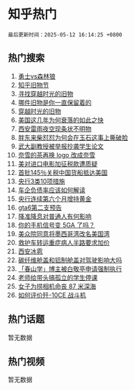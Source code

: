 # 知乎热门

`最后更新时间：2025-05-12 16:14:25 +0800`

## 热门搜索

1. [勇士vs森林狼](https://www.zhihu.com/search?q=%E5%8B%87%E5%A3%ABvs%E6%A3%AE%E6%9E%97%E7%8B%BC)
1. [知乎旧物节](https://www.zhihu.com/search?q=%E7%9F%A5%E4%B9%8E%E6%97%A7%E7%89%A9%E8%8A%82)
1. [寻找穿越时光的旧物](https://www.zhihu.com/search?q=%E5%AF%BB%E6%89%BE%E7%A9%BF%E8%B6%8A%E6%97%B6%E5%85%89%E7%9A%84%E6%97%A7%E7%89%A9)
1. [哪件旧物是你一直保留着的](https://www.zhihu.com/search?q=%E5%93%AA%E4%BB%B6%E6%97%A7%E7%89%A9%E6%98%AF%E4%BD%A0%E4%B8%80%E7%9B%B4%E4%BF%9D%E7%95%99%E7%9D%80%E7%9A%84)
1. [穿越时光的旧物](https://www.zhihu.com/search?q=%E7%A9%BF%E8%B6%8A%E6%97%B6%E5%85%89%E7%9A%84%E6%97%A7%E7%89%A9)
1. [美国这几年为何衰落的如此之快](https://www.zhihu.com/search?q=%E7%BE%8E%E5%9B%BD%E8%BF%99%E5%87%A0%E5%B9%B4%E4%B8%BA%E4%BD%95%E8%A1%B0%E8%90%BD%E7%9A%84%E5%A6%82%E6%AD%A4%E4%B9%8B%E5%BF%AB)
1. [西安雷雨夜空现条状不明物](https://www.zhihu.com/search?q=%E8%A5%BF%E5%AE%89%E9%9B%B7%E9%9B%A8%E5%A4%9C%E7%A9%BA%E7%8E%B0%E6%9D%A1%E7%8A%B6%E4%B8%8D%E6%98%8E%E7%89%A9)
1. [胖东来柴怼怼为何会在玉石这事上撕破脸](https://www.zhihu.com/search?q=%E8%83%96%E4%B8%9C%E6%9D%A5%E6%9F%B4%E6%80%BC%E6%80%BC%E4%B8%BA%E4%BD%95%E4%BC%9A%E5%9C%A8%E7%8E%89%E7%9F%B3%E8%BF%99%E4%BA%8B%E4%B8%8A%E6%92%95%E7%A0%B4%E8%84%B8)
1. [武大副教授被举报抄袭学生论文](https://www.zhihu.com/search?q=%E6%AD%A6%E5%A4%A7%E5%89%AF%E6%95%99%E6%8E%88%E8%A2%AB%E4%B8%BE%E6%8A%A5%E6%8A%84%E8%A2%AD%E5%AD%A6%E7%94%9F%E8%AE%BA%E6%96%87)
1. [奈雪的茶再换 logo 改成奈雪](https://www.zhihu.com/search?q=%E5%A5%88%E9%9B%AA%E7%9A%84%E8%8C%B6%E5%86%8D%E6%8D%A2%20logo%20%E6%94%B9%E6%88%90%E5%A5%88%E9%9B%AA)
1. [美对进口电影加征税款遭质疑](https://www.zhihu.com/search?q=%E7%BE%8E%E5%AF%B9%E8%BF%9B%E5%8F%A3%E7%94%B5%E5%BD%B1%E5%8A%A0%E5%BE%81%E7%A8%8E%E6%AC%BE%E9%81%AD%E8%B4%A8%E7%96%91)
1. [首批145％关税中国货船抵达美国](https://www.zhihu.com/search?q=%E9%A6%96%E6%89%B9145%EF%BC%85%E5%85%B3%E7%A8%8E%E4%B8%AD%E5%9B%BD%E8%B4%A7%E8%88%B9%E6%8A%B5%E8%BE%BE%E7%BE%8E%E5%9B%BD)
1. [央行3类10项措施](https://www.zhihu.com/search?q=%E5%A4%AE%E8%A1%8C3%E7%B1%BB10%E9%A1%B9%E6%8E%AA%E6%96%BD)
1. [车企负债率应该如何解读](https://www.zhihu.com/search?q=%E8%BD%A6%E4%BC%81%E8%B4%9F%E5%80%BA%E7%8E%87%E5%BA%94%E8%AF%A5%E5%A6%82%E4%BD%95%E8%A7%A3%E8%AF%BB)
1. [央行连续第六个月增持黄金](https://www.zhihu.com/search?q=%E5%A4%AE%E8%A1%8C%E8%BF%9E%E7%BB%AD%E7%AC%AC%E5%85%AD%E4%B8%AA%E6%9C%88%E5%A2%9E%E6%8C%81%E9%BB%84%E9%87%91)
1. [gta6第二支预告](https://www.zhihu.com/search?q=gta6%E7%AC%AC%E4%BA%8C%E6%94%AF%E9%A2%84%E5%91%8A)
1. [降准降息对普通人有何影响](https://www.zhihu.com/search?q=%E9%99%8D%E5%87%86%E9%99%8D%E6%81%AF%E5%AF%B9%E6%99%AE%E9%80%9A%E4%BA%BA%E6%9C%89%E4%BD%95%E5%BD%B1%E5%93%8D)
1. [你的手机信号变 5GA 了吗？](https://www.zhihu.com/search?q=%E4%BD%A0%E7%9A%84%E6%89%8B%E6%9C%BA%E4%BF%A1%E5%8F%B7%E5%8F%98%205GA%20%E4%BA%86%E5%90%97%EF%BC%9F)
1. [美众院同意将墨西哥湾改名美国湾](https://www.zhihu.com/search?q=%E7%BE%8E%E4%BC%97%E9%99%A2%E5%90%8C%E6%84%8F%E5%B0%86%E5%A2%A8%E8%A5%BF%E5%93%A5%E6%B9%BE%E6%94%B9%E5%90%8D%E7%BE%8E%E5%9B%BD%E6%B9%BE)
1. [救护车转运重症病人半路要求加价](https://www.zhihu.com/search?q=%E6%95%91%E6%8A%A4%E8%BD%A6%E8%BD%AC%E8%BF%90%E9%87%8D%E7%97%87%E7%97%85%E4%BA%BA%E5%8D%8A%E8%B7%AF%E8%A6%81%E6%B1%82%E5%8A%A0%E4%BB%B7)
1. [西安冰雹](https://www.zhihu.com/search?q=%E8%A5%BF%E5%AE%89%E5%86%B0%E9%9B%B9)
1. [碳纤维舱盖和铝制舱盖对驾驶影响大吗](https://www.zhihu.com/search?q=%E7%A2%B3%E7%BA%A4%E7%BB%B4%E8%88%B1%E7%9B%96%E5%92%8C%E9%93%9D%E5%88%B6%E8%88%B1%E7%9B%96%E5%AF%B9%E9%A9%BE%E9%A9%B6%E5%BD%B1%E5%93%8D%E5%A4%A7%E5%90%97)
1. [「春山学」博主被白敬亭申请强制执行](https://www.zhihu.com/search?q=%E3%80%8C%E6%98%A5%E5%B1%B1%E5%AD%A6%E3%80%8D%E5%8D%9A%E4%B8%BB%E8%A2%AB%E7%99%BD%E6%95%AC%E4%BA%AD%E7%94%B3%E8%AF%B7%E5%BC%BA%E5%88%B6%E6%89%A7%E8%A1%8C)
1. [老师给带头搞孤立的学生停课](https://www.zhihu.com/search?q=%E8%80%81%E5%B8%88%E7%BB%99%E5%B8%A6%E5%A4%B4%E6%90%9E%E5%AD%A4%E7%AB%8B%E7%9A%84%E5%AD%A6%E7%94%9F%E5%81%9C%E8%AF%BE)
1. [女子为捞相机命丧 87 米深海](https://www.zhihu.com/search?q=%E5%A5%B3%E5%AD%90%E4%B8%BA%E6%8D%9E%E7%9B%B8%E6%9C%BA%E5%91%BD%E4%B8%A7%2087%20%E7%B1%B3%E6%B7%B1%E6%B5%B7)
1. [如何评价歼-10CE 战斗机](https://www.zhihu.com/search?q=%E5%A6%82%E4%BD%95%E8%AF%84%E4%BB%B7%E6%AD%BC-10CE%20%E6%88%98%E6%96%97%E6%9C%BA)

## 热门话题

暂无数据

## 热门视频

暂无数据